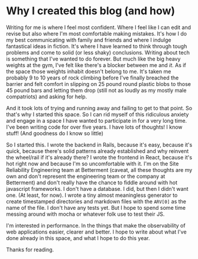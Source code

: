 # Why I created this blog (and how)

Writing for me is where I feel most confident. Where I feel like I can edit and revise but also where I'm most comfortable making mistakes. It's how I do my best communicating with family and friends and where I indulge fantastical ideas in fiction. It's where I have learned to think through tough problems and come to solid (or less shaky) conclusions. Writing about tech is something that I've wanted to do forever. But much like the big heavy weights at the gym, I've felt like there's a blocker between me and _it_. As if the space those weights inhabit doesn't belong to me. It's taken me probably 9 to 10 years of rock climbing before I've finally breached the barrier and felt comfort in slipping on 25 pound round plastic blobs to those 45 pound bars and letting them drop (still not as loudly as my mostly male compatriots) and asking for help.

And it took lots of trying and running away and failing to get to that point. So that's why I started this space. So I can rid myself of this ridiculous anxiety and engage in a space I have wanted to participate in for a very long time. I've been writing code for over five years. I have lots of thoughts! I know stuff! (And goodness do I know so little)

So I started this. I wrote the backend in Rails, because it's easy, because it's quick, because there's solid patterns already established and why reinvent the wheel/rail if it's already there? I wrote the frontend in React, because it's hot right now and because I'm so uncomfortable with it. I'm on the Site Reliability Engineering team at Betterment (caveat, all these thoughts are my own and don't represent the engineering team or the company at Betterment) and don't really have the chance to fiddle around with hot javascript frameworks. I don't have a database. I did, but then I didn't want one. (At least, for now). I wrote a tiny almost meaningless generator to create timestamped directories and markdown files with the `ARV[0]` as the name of the file. I don't have any tests yet. But I hope to spend some time messing around with mocha or whatever folk use to test their JS.

I'm interested in performance. In the things that make the observability of web applications easier, clearer and better. I hope to write about what I've done already in this space, and what I hope to do this year.

Thanks for reading.
